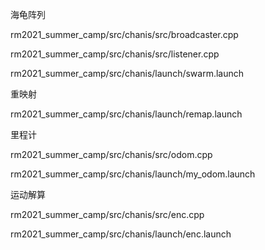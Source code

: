 海龟阵列

rm2021_summer_camp/src/chanis/src/broadcaster.cpp

rm2021_summer_camp/src/chanis/src/listener.cpp

rm2021_summer_camp/src/chanis/launch/swarm.launch

重映射

rm2021_summer_camp/src/chanis/launch/remap.launch

里程计

rm2021_summer_camp/src/chanis/src/odom.cpp

rm2021_summer_camp/src/chanis/launch/my_odom.launch

运动解算

rm2021_summer_camp/src/chanis/src/enc.cpp

rm2021_summer_camp/src/chanis/launch/enc.launch

